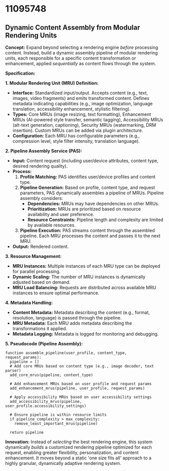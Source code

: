 # 11095748

## Dynamic Content Assembly from Modular Rendering Units

**Concept:** Expand beyond selecting a rendering engine *before* processing content. Instead, build a dynamic assembly pipeline of modular rendering units, each responsible for a specific content transformation or enhancement, applied *sequentially* as content flows through the system.

**Specification:**

**1. Modular Rendering Unit (MRU) Definition:**

*   **Interface:** Standardized input/output. Accepts content (e.g., text, images, video fragments) and emits transformed content. Defines metadata indicating capabilities (e.g., image optimization, language translation, accessibility enhancement, stylistic filtering).
*   **Types:** Core MRUs (image resizing, text formatting), Enhancement MRUs (AI-powered style transfer, semantic tagging), Accessibility MRUs (alt-text generation, captioning), Security MRUs (watermarking, DRM insertion).  Custom MRUs can be added via plugin architecture.
*   **Configuration:** Each MRU has configurable parameters (e.g., compression level, style filter intensity, translation language).

**2. Pipeline Assembly Service (PAS):**

*   **Input:** Content request (including user/device attributes, content type, desired rendering quality).
*   **Process:**
    1.  **Profile Matching:** PAS identifies user/device profiles and content type.
    2.  **Pipeline Generation:** Based on profile, content type, and request parameters, PAS dynamically assembles a pipeline of MRUs. Pipeline assembly considers:
        *   **Dependencies:** MRUs may have dependencies on other MRUs.
        *   **Prioritization:** MRUs are prioritized based on resource availability and user preference.
        *   **Resource Constraints:** Pipeline length and complexity are limited by available resources.
    3.  **Pipeline Execution:**  PAS streams content through the assembled pipeline. Each MRU processes the content and passes it to the next MRU.
*   **Output:** Rendered content.

**3. Resource Management:**

*   **MRU Instances:** Multiple instances of each MRU type can be deployed for parallel processing.
*   **Dynamic Scaling:** The number of MRU instances is dynamically adjusted based on demand.
*   **MRU Load Balancing:**  Requests are distributed across available MRU instances to ensure optimal performance.

**4.  Metadata Handling:**

*   **Content Metadata:**  Metadata describing the content (e.g., format, resolution, language) is passed through the pipeline.
*   **MRU Metadata:** Each MRU adds metadata describing the transformations it applied.
*   **Metadata Logging:**  Metadata is logged for monitoring and debugging.

**5. Pseudocode (Pipeline Assembly):**

```
function assemble_pipeline(user_profile, content_type, request_params):
  pipeline = []
  # Add core MRUs based on content type (e.g., image decoder, text parser)
  add_core_mrus(pipeline, content_type)

  # Add enhancement MRUs based on user profile and request params
  add_enhancement_mrus(pipeline, user_profile, request_params)

  # Apply accessibility MRUs based on user accessibility settings
  add_accessibility_mrus(pipeline, user_profile.accessibility_settings)

  # Ensure pipeline is within resource limits
  if pipeline_complexity > max_complexity:
    remove_least_important_mrus(pipeline)

  return pipeline
```

**Innovation:**  Instead of *selecting* the best rendering engine, this system dynamically *builds* a customized rendering pipeline optimized for each request, enabling greater flexibility, personalization, and content enhancement. It moves beyond a static 'one size fits all' approach to a highly granular, dynamically adaptive rendering system.